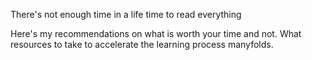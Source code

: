 

There's not enough time in a life time to read everything

Here's my recommendations on what is worth your time and not.
What resources to take to accelerate the learning process manyfolds.


